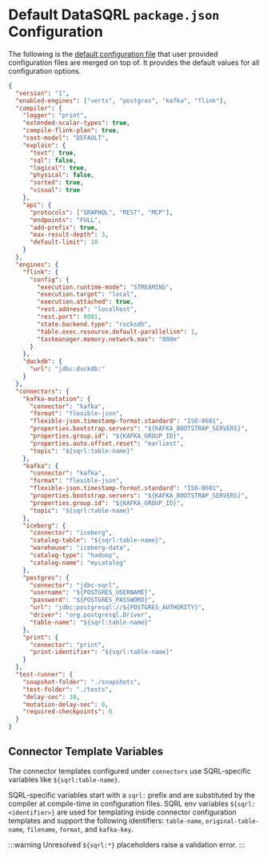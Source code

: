 # Default DataSQRL `package.json` Configuration

The following is the [default configuration file](https://raw.githubusercontent.com/DataSQRL/sqrl/refs/heads/main/sqrl-planner/src/main/resources/default-package.json) that user provided configuration files are merged on top of. It provides the default values for all configuration options.

```json
{
  "version": "1",
  "enabled-engines": ["vertx", "postgres", "kafka", "flink"],
  "compiler": {
    "logger": "print",
    "extended-scalar-types": true,
    "compile-flink-plan": true,
    "cost-model": "DEFAULT",
    "explain": {
      "text": true,
      "sql": false,
      "logical": true,
      "physical": false,
      "sorted": true,
      "visual": true
    },
    "api": {
      "protocols": ["GRAPHQL", "REST", "MCP"],
      "endpoints": "FULL",
      "add-prefix": true,
      "max-result-depth": 3,
      "default-limit": 10
    }
  },
  "engines": {
    "flink": {
      "config": {
        "execution.runtime-mode": "STREAMING",
        "execution.target": "local",
        "execution.attached": true,
        "rest.address": "localhost",
        "rest.port": 8081,
        "state.backend.type": "rocksdb",
        "table.exec.resource.default-parallelism": 1,
        "taskmanager.memory.network.max": "800m"
      }
    },
    "duckdb": {
      "url": "jdbc:duckdb:"
    }
  },
  "connectors": {
    "kafka-mutation": {
      "connector": "kafka",
      "format": "flexible-json",
      "flexible-json.timestamp-format.standard": "ISO-8601",
      "properties.bootstrap.servers": "${KAFKA_BOOTSTRAP_SERVERS}",
      "properties.group.id": "${KAFKA_GROUP_ID}",
      "properties.auto.offset.reset": "earliest",
      "topic": "${sqrl:table-name}"
    },
    "kafka": {
      "connector": "kafka",
      "format": "flexible-json",
      "flexible-json.timestamp-format.standard": "ISO-8601",
      "properties.bootstrap.servers": "${KAFKA_BOOTSTRAP_SERVERS}",
      "properties.group.id": "${KAFKA_GROUP_ID}",
      "topic": "${sqrl:table-name}"
    },
    "iceberg": {
      "connector": "iceberg",
      "catalog-table": "${sqrl:table-name}",
      "warehouse": "iceberg-data",
      "catalog-type": "hadoop",
      "catalog-name": "mycatalog"
    },
    "postgres": {
      "connector": "jdbc-sqrl",
      "username": "${POSTGRES_USERNAME}",
      "password": "${POSTGRES_PASSWORD}",
      "url": "jdbc:postgresql://${POSTGRES_AUTHORITY}",
      "driver": "org.postgresql.Driver",
      "table-name": "${sqrl:table-name}"
    },
    "print": {
      "connector": "print",
      "print-identifier": "${sqrl:table-name}"
    }
  },
  "test-runner": {
    "snapshot-folder": "./snapshots",
    "test-folder": "./tests",
    "delay-sec": 30,
    "mutation-delay-sec": 0,
    "required-checkpoints": 0
  }
}
```

## Connector Template Variables

The connector templates configured under `connectors` use SQRL-specific variables like `${sqrl:table-name}`.

SQRL-specific variables start with a `sqrl:` prefix and are substituted by the compiler at compile-time in configuration files. SQRL env variables `${sqrl:<identifier>}` are used for templating inside connector configuration templates and support the following identifiers:
`table-name`, `original-table-name`, `filename`, `format`, and `kafka-key`.

:::warning
Unresolved `${sqrl:*}` placeholders raise a validation error.
:::
